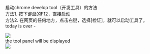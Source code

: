
启动chrome develop tool（开发工具）的方法<br>
方法1. 按下键盘的F12，直接启动<br>
方法2. 在网页的任何地方，点击右键，选择[检证]，就可以启动工具了。<br>
today is over *-*<br>


![](https://github.com/pactera-testing-wangyuzheng/study-google-chrome-develop-tool/blob/master/allimages/google_develop_tool001.jpg)<br>
the tool panel will be displayed <br>
![](https://github.com/pactera-testing-wangyuzheng/study-google-chrome-develop-tool/blob/master/allimages/google_develop_tool002.jpg)

